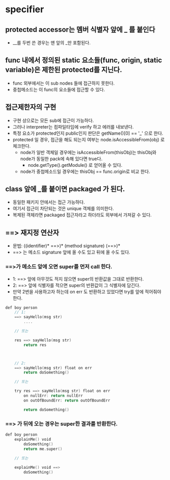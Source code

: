 # specifier

## protected accessor는 멤버 식별자 앞에 _ 를 붙인다

* __를 두번 쓴 경우는 맨 앞의 _만 포함된다.

## func 내에서 정의된 static 요소들(func, origin, static variable)은 제한된 protected를 지닌다.
* func 외부에서는 이 sub nodes 들에 접근하지 못한다.
* 중첩메소드는 이 func의 요소들에 접근할 수 있다.

## 접근제한자의 구현
* 구현 상으로는 모든 sub에 접근이 가능하다.
* 그러나 interpreter는 컴파일타임에 verify 하고 에러를 내보낸다.
* 특정 요소가 protected인지 public인지 판단은 getName()[0] == '_' 으로 한다.
* protected 일 경우, 접근을 해도 되는지 여부는 node.isAccessibleFrom(obj) 로 체크한다.
    * node가 일반 객체일 경우에는 isAccessibleFrom(thisObj)는 thisObj와 node가 동일한 pack에 속해 있다면 true다.
        * node.getType().getModule() 로 얻어올 수 있다.
    * node가 중첩메소드일 경우에는 thisObj == func.origin로 비교 한다.

## class 앞에 _를 붙이면 packaged 가 된다.

* 동일한 패키지 안에서는 접근 가능하다.
* 여기서 접근이 차단되는 것은 unique 객체를 의미한다.
* 복제된 객체라면 packaged 접근자라고 하더라도 외부에서 가져갈 수 있다.

## ==> 재지정 연산자

* 문법:
    ((identifier)* ==>)* (method signature) (==>)*
* ==> 는 메소드 signature 앞에 올 수도 있고 뒤에 올 수도 있다.

### ==>가 메소드 앞에 오면 super를 먼저 call 한다.

* 1: ==> 앞에 아무것도 적지 않으면 super의 반환값을 그대로 반환한다.
* 2: ==> 앞에 식별자를 적으면 super의 반환값이 그 식별자에 담긴다.
* 만약 2번을 사용하고자 하는데 on err 도 반환하고 있었다면 try를 앞에 적어줘야 한다.

```go
def boy person
    // 1:
    ==> sayHello(msg str)
        ....

    // 또는

    res ==> sayHello(msg str)
        return res



    // 2:
    ==> sayHello(msg str) float on err
        return doSomething()

    // 또는

    try res ==> sayHello(msg str) float on err
        on nullErr: return nullErr
        on outOfBoundErr: return outOfBoundErr

        return doSomething()
```


### ==> 가 뒤에 오는 경우는 super한 결과를 반환한다.

```go
def boy person
    explainMe() void
        doSomething()
        return me.super()
  
    // 또는 

    explainMe() void ==>
        doSomething()
 ```
